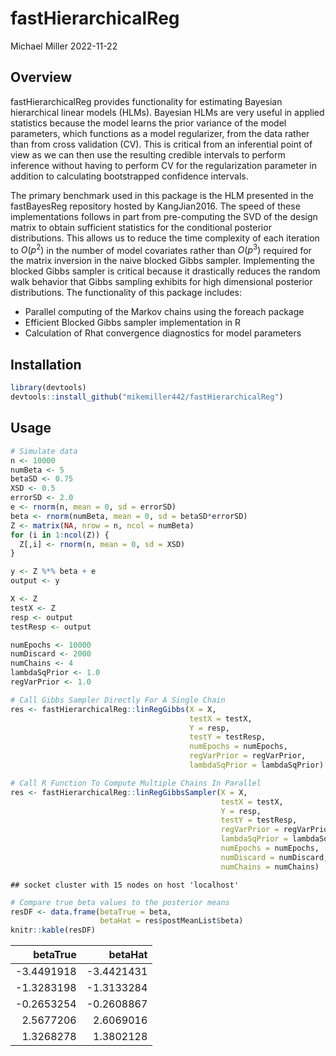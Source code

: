 fastHierarchicalReg
================
Michael Miller
2022-11-22

## Overview

fastHierarchicalReg provides functionality for estimating Bayesian
hierarchical linear models (HLMs). Bayesian HLMs are very useful in
applied statistics because the model learns the prior variance of the
model parameters, which functions as a model regularizer, from the data
rather than from cross validation (CV). This is critical from an
inferential point of view as we can then use the resulting credible
intervals to perform inference without having to perform CV for the
regularization parameter in addition to calculating bootstrapped
confidence intervals.

The primary benchmark used in this package is the HLM presented in the
fastBayesReg repository hosted by KangJian2016. The speed of these
implementations follows in part from pre-computing the SVD of the design
matrix to obtain sufficient statistics for the conditional posterior
distributions. This allows us to reduce the time complexity of each
iteration to $O(p^2)$ in the number of model covariates rather than
$O(p^3)$ required for the matrix inversion in the naive blocked Gibbs
sampler. Implementing the blocked Gibbs sampler is critical because it
drastically reduces the random walk behavior that Gibbs sampling
exhibits for high dimensional posterior distributions. The functionality
of this package includes:

- Parallel computing of the Markov chains using the foreach package
- Efficient Blocked Gibbs sampler implementation in R
- Calculation of Rhat convergence diagnostics for model parameters

## Installation

``` r
library(devtools)
devtools::install_github("mikemiller442/fastHierarchicalReg")
```

## Usage

``` r
# Simulate data
n <- 10000
numBeta <- 5
betaSD <- 0.75
XSD <- 0.5
errorSD <- 2.0
e <- rnorm(n, mean = 0, sd = errorSD)
beta <- rnorm(numBeta, mean = 0, sd = betaSD*errorSD)
Z <- matrix(NA, nrow = n, ncol = numBeta)
for (i in 1:ncol(Z)) {
  Z[,i] <- rnorm(n, mean = 0, sd = XSD)
}

y <- Z %*% beta + e
output <- y

X <- Z
testX <- Z
resp <- output
testResp <- output

numEpochs <- 10000
numDiscard <- 2000
numChains <- 4
lambdaSqPrior <- 1.0
regVarPrior <- 1.0

# Call Gibbs Sampler Directly For A Single Chain
res <- fastHierarchicalReg::linRegGibbs(X = X,
                                        testX = testX,
                                        Y = resp,
                                        testY = testResp,
                                        numEpochs = numEpochs,
                                        regVarPrior = regVarPrior,
                                        lambdaSqPrior = lambdaSqPrior)

# Call R Function To Compute Multiple Chains In Parallel
res <- fastHierarchicalReg::linRegGibbsSampler(X = X,
                                               testX = testX,
                                               Y = resp,
                                               testY = testResp,
                                               regVarPrior = regVarPrior,
                                               lambdaSqPrior = lambdaSqPrior,
                                               numEpochs = numEpochs,
                                               numDiscard = numDiscard,
                                               numChains = numChains)
```

    ## socket cluster with 15 nodes on host 'localhost'

``` r
# Compare true beta values to the posterior means
resDF <- data.frame(betaTrue = beta,
                    betaHat = res$postMeanList$beta)
knitr::kable(resDF)
```

|   betaTrue |    betaHat |
|-----------:|-----------:|
| -3.4491918 | -3.4421431 |
| -1.3283198 | -1.3133284 |
| -0.2653254 | -0.2608867 |
|  2.5677206 |  2.6069016 |
|  1.3268278 |  1.3802128 |
